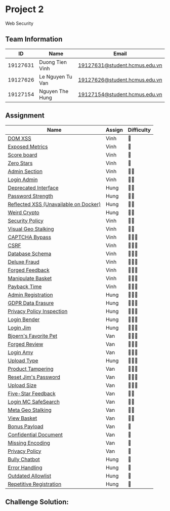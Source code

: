 # Project 2

Web Security

## Team Information

| ID       | Name             | Email                         |
| -------- | ---------------- | ----------------------------- |
| 19127631 | Duong Tien Vinh  | 19127631@student.hcmus.edu.vn |
| 19127626 | Le Nguyen Tu Van | 19127626@student.hcmus.edu.vn |
| 19127154 | Nguyen The Hung  | 19127154@student.hcmus.edu.vn |

## Assignment

<div>
    <table>
        <thead>
            <tr>
                <th>
                    Name
                </th>
                <th>
                    Assign
                </th>
                <th>
                    Difficulty
                </th>
            </tr>
        </thead>
        <tbody>
            <tr>
                <td><a href="#dom-xss">DOM XSS</a></td>
                <td><span>Vinh</span></td>
                <td><span>🌟</span></td>
            </tr>
            <tr>
                <td><a href="#exposed-metrics">Exposed Metrics</a></td>
                <td><span>Vinh</span></td>
                <td><span>🌟</span></td>
            </tr>
            <tr>
                <td><a href="#score-board">Score board</a></td>
                <td><span>Vinh</span></td>
                <td><span>🌟</span></td>
            </tr>
            <tr>
                <td><a href="#zero-stars">Zero Stars</a></td>
                <td><span>Vinh</span></td>
                <td><span>🌟</span></td>
            </tr>
            <tr>
                <td><a href="#admin-section">Admin Section</a></td>
                <td><span>Vinh</span></td>
                <td><span>🌟🌟</span></td>
            </tr>
            <tr>
                <td><a href="#login-admin">Login Admin</a></td>
                <td><span>Vinh</span></td>
                <td><span>🌟🌟</span></td>
            </tr>
            <tr>
                <td><a href="#deprecated-interface">Deprecated Interface</a></td>
                <td><span>Hung</span></td>
                <td><span>🌟🌟</span></td>
            </tr>
            <tr>
                <td><a href="#password-strength">Password Strength</a></td>
                <td><span>Hung</span></td>
                <td><span>🌟🌟</span></td>
            </tr>
            <tr>
                <td><a href="#reflected-xss-unavailable-on-docker">Reflected XSS (Unavailable on Docker)</a></td>
                <td><span>Hung</span></td>
                <td><span>🌟🌟</span></td>
            </tr>
            <tr>
                <td><a href="#weird-crypto">Weird Crypto</a></td>
                <td><span>Hung</span></td>
                <td><span>🌟🌟</span></td>
            </tr>
            <tr>
                <td><a href="#security-policy">Security Policy</a></td>
                <td><span>Vinh</span></td>
                <td><span>🌟🌟</span></td>
            </tr>
            <tr>
                <td><a href="#visual-geo-stalking">Visual Geo Stalking</a></td>
                <td><span>Vinh</span></td>
                <td><span>🌟🌟</span></td>
            </tr>
            <tr>
                <td><a href="#captcha-bypass">CAPTCHA Bypass</a></td>
                <td><span>Vinh</span></td>
                <td><span>🌟🌟🌟</span></td>
            </tr>
            <tr>
                <td><a href="#csrf">CSRF</a></td>
                <td><span>Vinh</span></td>
                <td><span>🌟🌟🌟</span></td>
            </tr>
            <tr>
                <td><a href="#database-schema">Database Schema</a></td>
                <td><span>Vinh</span></td>
                <td><span>🌟🌟🌟</span></td>
            </tr>
            <tr>
                <td><a href="#deluxe-fraud">Deluxe Fraud</a></td>
                <td><span>Vinh</span></td>
                <td><span>🌟🌟🌟</span></td>
            </tr>
            <tr>
                <td><a href="#forged-feedback">Forged Feedback</a></td>
                <td><span>Vinh</span></td>
                <td><span>🌟🌟🌟</span></td>
            </tr>
            <tr>
                <td><a href="#manipulate-basket">Manipulate Basket</a></td>
                <td><span>Vinh</span></td>
                <td><span>🌟🌟🌟</span></td>
            </tr>
            <tr>
                <td><a href="#payback-time">Payback Time</a></td>
                <td><span>Vinh</span></td>
                <td><span>🌟🌟🌟</span></td>
            </tr>
            <tr>
                <td><a href="#admin-registration">Admin Registration</a></td>
                <td><span>Hung</span></td>
                <td><span>🌟🌟🌟</span></td>
            </tr>
            <tr>
                <td><a href="#gdpr-data-erasure">GDPR Data Erasure</a></td>
                <td><span>Hung</span></td>
                <td><span>🌟🌟🌟</span></td>
            </tr>
            <tr>
                <td><a href="#privacy-policy-inspection">Privacy Policy Inspection</a></td>
                <td><span>Hung</span></td>
                <td><span>🌟🌟🌟</span></td>
            </tr>
            <tr>
                <td><a href="#login-bender">Login Bender</a></td>
                <td><span>Hung</span></td>
                <td><span>🌟🌟🌟</span></td>
            </tr>
            <tr>
                <td><a href="#login-jim">Login Jim</a></td>
                <td><span>Hung</span></td>
                <td><span>🌟🌟🌟</span></td>
            </tr>
            <tr>
                <td><a href="#bjoern-s-favorite-pet">Bjoern's Favorite Pet</a></td>
                <td><span>Van</span></td>
                <td><span>🌟🌟🌟</span></td>
            </tr>
            <tr>
                <td><a href="#forged-review">Forged Review</a></td>
                <td><span>Van</span></td>
                <td><span>🌟🌟🌟</span></td>
            </tr>
            <tr>
                <td><a href="#login-amy">Login Amy</a></td>
                <td><span>Van</span></td>
                <td><span>🌟🌟🌟</span></td>
            </tr>
            <tr>
                <td><a href="#upload-type">Upload Type</a></td>
                <td><span>Hung</span></td>
                <td><span>🌟🌟🌟</span></td>
            </tr>
            <tr>
                <td><a href="#product-tampering">Product Tampering</a></td>
                <td><span>Van</span></td>
                <td><span>🌟🌟🌟</span></td>
            </tr>
            <tr>
                <td><a href="#reset-jim-s-password">Reset Jim's Password</a></td>
                <td><span>Van</span></td>
                <td><span>🌟🌟🌟</span></td>
            </tr>
            <tr>
                <td><a href="#upload-size">Upload Size</a></td>
                <td><span>Van</span></td>
                <td><span>🌟🌟🌟</span></td>
            </tr>
            <tr>
                <td><a href="#five-star-feedback">Five-Star Feedback</a></td>
                <td><span>Van</span></td>
                <td><span>🌟🌟</span></td>
            </tr>
            <tr>
                <td><a href="#login-mc-safe-search">Login MC SafeSearch</a></td>
                <td><span>Van</span></td>
                <td><span>🌟🌟</span></td>
            </tr>
            <tr>
                <td><a href="#meta-geo-stalking">Meta Geo Stalking</a></td>
                <td><span>Van</span></td>
                <td><span>🌟🌟</span></td>
            </tr>
            <tr>
                <td><a href="#view-basket">View Basket</a></td>
                <td><span>Van</span></td>
                <td><span>🌟🌟</span></td>
            </tr>
            <tr>
                <td><a href="#bonus-payload">Bonus Payload</a></td>
                <td><span>Van</span></td>
                <td><span>🌟</span></td>
            </tr>
            <tr>
                <td><a href="#confidential-document">Confidential Document</a></td>
                <td><span>Van</span></td>
                <td><span>🌟</span></td>
            </tr>
            <tr>
                <td><a href="#missing-encoding">Missing Encoding</a></td>
                <td><span>Van</span></td>
                <td><span>🌟</span></td>
            </tr>
            <tr>
                <td><a href="#privacy-policy">Privacy Policy</a></td>
                <td><span>Van</span></td>
                <td><span>🌟</span></td>
            </tr>
            <tr>
                <td><a href="#bully-chatbot">Bully Chatbot</a></td>
                <td><span>Hung</span></td>
                <td><span>🌟</span></td>
            </tr>
            <tr>
                <td><a href="#error-handling">Error Handling</a></td>
                <td><span>Hung</span></td>
                <td><span>🌟</span></td>
            </tr>
            <tr>
                <td><a href="#outdated-allowlist">Outdated Allowlist</a></td>
                <td><span>Hung</span></td>
                <td><span>🌟</span></td>
            </tr>
            <tr>
                <td><a href="#repetitive-registration">Repetitive Registration</a></td>
                <td><span>Hung</span></td>
                <td><span>🌟</span></td>
            </tr>
        </tbody>
    </table>
</div>

## Challenge Solution:

<!-- GENERATE-DOC:START -->
<!-- GENERATE-DOC:END -->
